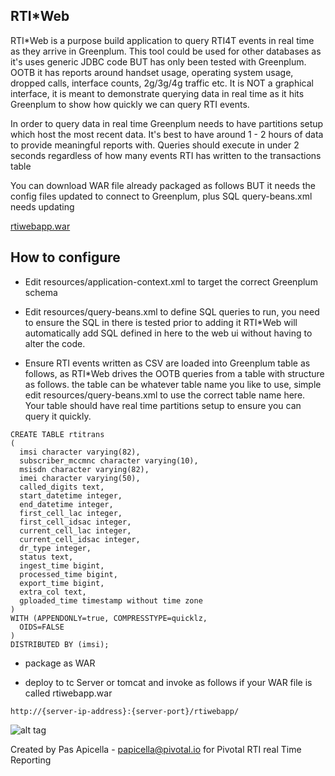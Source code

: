<h2> RTI*Web </h2>

RTI*Web is a purpose build application to query RTI4T events in real time as they arrive in Greenplum. This tool could be used
for other databases as it's uses generic JDBC code BUT has only been tested with Greenplum. OOTB it has reports around handset usage,
operating system usage, dropped calls, interface counts, 2g/3g/4g traffic etc. It is NOT a graphical interface, it is meant
to demonstrate querying data in real time as it hits Greenplum to show how quickly we can query RTI events.

In order to query data in real time Greenplum needs to have partitions setup which host the most recent data. It's best to have
around 1 - 2 hours of data to provide meaningful reports with. Queries should execute in under 2 seconds regardless of how
many events RTI has written to the transactions table

You can download WAR file already packaged as follows BUT it needs the config files updated to connect to Greenplum, plus SQL 
query-beans.xml needs updating

<a href="https://dl.dropboxusercontent.com/u/15829935/fe-demos/RTIWeb/rtiwebapp.war">rtiwebapp.war</a>

<h2> How to configure </h2>

- Edit resources/application-context.xml to target the correct Greenplum schema

- Edit resources/query-beans.xml to define SQL queries to run, you need to ensure the SQL in there is tested prior to adding it
RTI*Web will automatically add SQL defined in here to the web ui without having to alter the code.

- Ensure RTI events written as CSV are loaded into Greenplum table as follows, as RTI*Web drives the OOTB queries from a table
with structure as follows. the table can be whatever table name you like to use, simple edit resources/query-beans.xml to
use the correct table name here. Your table should have real time partitions setup to ensure you can query it quickly.

```
CREATE TABLE rtitrans
(
  imsi character varying(82),
  subscriber_mccmnc character varying(10),
  msisdn character varying(82),
  imei character varying(50),
  called_digits text,
  start_datetime integer,
  end_datetime integer,
  first_cell_lac integer,
  first_cell_idsac integer,
  current_cell_lac integer,
  current_cell_idsac integer,
  dr_type integer,
  status text,
  ingest_time bigint,
  processed_time bigint,
  export_time bigint,
  extra_col text,
  gploaded_time timestamp without time zone
)
WITH (APPENDONLY=true, COMPRESSTYPE=quicklz, 
  OIDS=FALSE
)
DISTRIBUTED BY (imsi);
```

- package as WAR

- deploy to tc Server or tomcat and invoke as follows if your WAR file is called rtiwebapp.war

```
http://{server-ip-address}:{server-port}/rtiwebapp/
```

![alt tag](https://dl.dropboxusercontent.com/u/15829935/fe-demos/RTIWeb/welcome.png)


Created by Pas Apicella - <a href="mailto:papicella@pivotal.io">papicella@pivotal.io</a> for Pivotal RTI real Time Reporting
